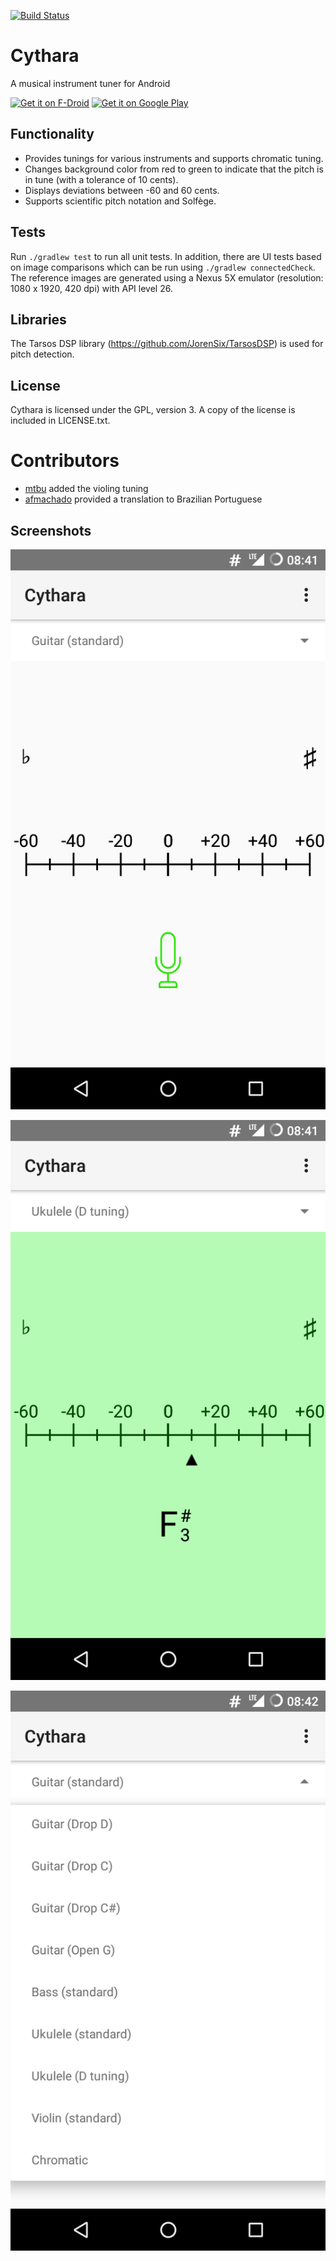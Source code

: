 [![Build Status](https://travis-ci.org/gstraube/cythara.svg?branch=master)](https://travis-ci.org/gstraube/cythara)

# Cythara
A musical instrument tuner for Android

[<img src="https://f-droid.org/badge/get-it-on.png"
      alt="Get it on F-Droid"
      height="80">](https://f-droid.org/app/com.github.cythara)
[<img src="https://play.google.com/intl/en_us/badges/images/generic/en_badge_web_generic.png"
      alt="Get it on Google Play"
      height="80">](https://play.google.com/store/apps/details?id=com.github.cythara)

## Functionality

* Provides tunings for various instruments and supports chromatic tuning.
* Changes background color from red to green to indicate that the pitch is in tune (with a tolerance of 10 cents).
* Displays deviations between -60 and 60 cents.
* Supports scientific pitch notation and Solfège.

## Tests

Run `./gradlew test` to run all unit tests. In addition, there are UI tests based on image comparisons which
can be run using `./gradlew connectedCheck`. The reference images are generated using a Nexus 5X emulator
(resolution: 1080 x 1920, 420 dpi) with API level 26.

## Libraries

The Tarsos DSP library (https://github.com/JorenSix/TarsosDSP) is used for pitch detection.

## License

Cythara is licensed under the GPL, version 3. A copy of the license is included in LICENSE.txt.

# Contributors

* [mtbu](https://github.com/mtbu) added the violing tuning
* [afmachado](https://github.com/afmachado) provided a translation to Brazilian Portuguese

## Screenshots

![Listening to input](/fastlane/metadata/android/en-US/phoneScreenshots/listening.png?raw=true)

![Providing feedback](/fastlane/metadata/android/en-US/phoneScreenshots/feedback.png?raw=true)

![Listing tunings](/fastlane/metadata/android/en-US/phoneScreenshots/tunings.png?raw=true)
